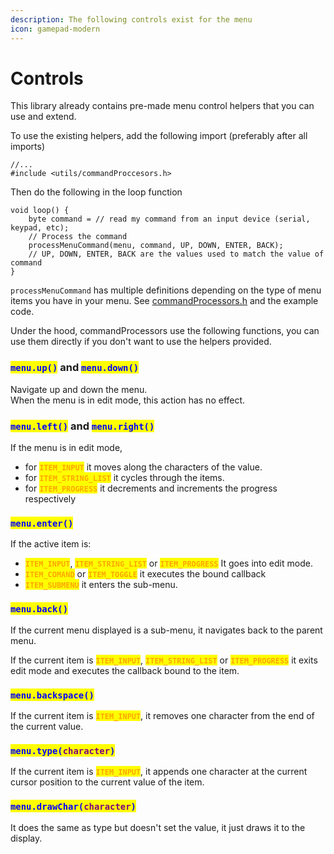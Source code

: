 ```yaml
---
description: The following controls exist for the menu
icon: gamepad-modern
---
```


# Controls

This library already contains pre-made menu control helpers that you can use and extend.

To use the existing helpers, add the following import (preferably after all imports)

```arduino
//...
#include <utils/commandProccesors.h>
```

Then do the following in the loop function

```arduino
void loop() {
    byte command = // read my command from an input device (serial, keypad, etc);
    // Process the command
    processMenuCommand(menu, command, UP, DOWN, ENTER, BACK);
    // UP, DOWN, ENTER, BACK are the values used to match the value of command
}
```

`processMenuCommand` has multiple definitions depending on the type of menu items you have in your menu. See [commandProcessors.h](https://github.com/forntoh/LcdMenu/blob/master/src/utils/commandProccesors.h) and the example code.

Under the hood, commandProcessors use the following functions, you can use them directly if you don't want to use the helpers provided.

### <mark style="color:blue;">`menu.up()`</mark> and <mark style="color:blue;">`menu.down()`</mark>&#x20;

Navigate up and down the menu.\
When the menu is in edit mode, this action has no effect.

### <mark style="color:blue;">`menu.left()`</mark> and <mark style="color:blue;">`menu.right()`</mark>

If the menu is in edit mode,

* for <mark style="color:orange;">**`ITEM_INPUT`**</mark> it moves along the characters of the value.
* for <mark style="color:orange;">**`ITEM_STRING_LIST`**</mark> it cycles through the items.
* for <mark style="color:orange;">**`ITEM_PROGRESS`**</mark> it decrements and increments the progress respectively

### <mark style="color:blue;">`menu.enter()`</mark>

If the active item is:

* <mark style="color:orange;">**`ITEM_INPUT`**</mark>, <mark style="color:orange;">**`ITEM_STRING_LIST`**</mark>  or <mark style="color:orange;">**`ITEM_PROGRESS`**</mark> It goes into edit mode.
* <mark style="color:orange;">**`ITEM_COMAND`**</mark> or <mark style="color:orange;">**`ITEM_TOGGLE`**</mark> it executes the bound callback
* <mark style="color:orange;">**`ITEM_SUBMENU`**</mark> it enters the sub-menu.

### <mark style="color:blue;">`menu.back()`</mark>

If the current menu displayed is a sub-menu, it navigates back to the parent menu.

If the current item is <mark style="color:orange;">**`ITEM_INPUT`**</mark>, <mark style="color:orange;">**`ITEM_STRING_LIST`**</mark>  or <mark style="color:orange;">**`ITEM_PROGRESS`**</mark> it exits edit mode and executes the callback bound to the item.

### <mark style="color:blue;">`menu.backspace()`</mark>

If the current item is <mark style="color:orange;">**`ITEM_INPUT`**</mark>, it removes one character from the end of the current value.

### <mark style="color:blue;">`menu.type(`</mark><mark style="color:purple;">`character`</mark><mark style="color:blue;">`)`</mark>

If the current item is <mark style="color:orange;">**`ITEM_INPUT`**</mark>, it appends one character at the current cursor position to the current value of the item.

### <mark style="color:blue;">`menu.drawChar(`</mark><mark style="color:purple;">`character`</mark><mark style="color:blue;">`)`</mark>

It does the same as type but doesn't set the value, it just draws it to the display.

